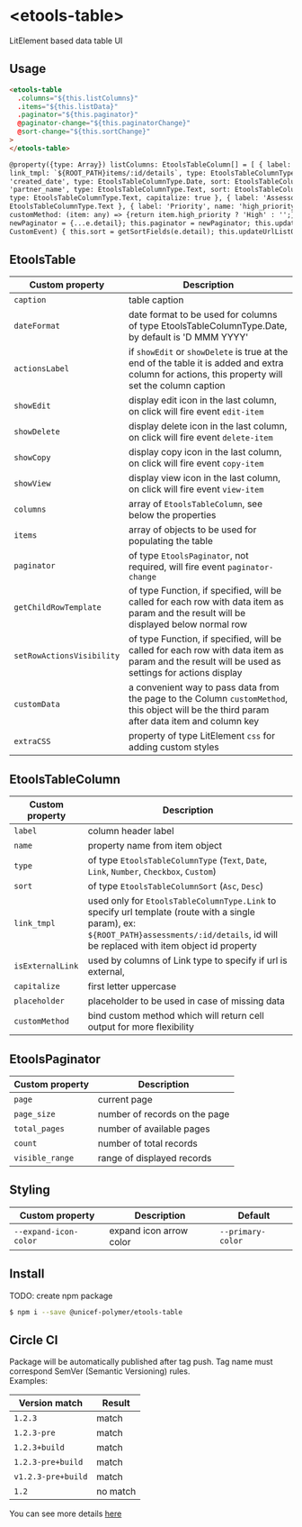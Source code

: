 # \<etools-table\>

LitElement based data table UI

## Usage

```html
<etools-table
  .columns="${this.listColumns}"
  .items="${this.listData}"
  .paginator="${this.paginator}"
  @paginator-change="${this.paginatorChange}"
  @sort-change="${this.sortChange}"
>
</etools-table>

@property({type: Array}) listColumns: EtoolsTableColumn[] = [ { label: 'Reference No.', name: 'reference_number',
link_tmpl: `${ROOT_PATH}items/:id/details`, type: EtoolsTableColumnType.Link }, { label: 'Created Date', name:
'created_date', type: EtoolsTableColumnType.Date, sort: EtoolsTableColumnSort.Desc }, { label: 'Partner Org', name:
'partner_name', type: EtoolsTableColumnType.Text, sort: EtoolsTableColumnSort.Asc }, { label: 'Status', name: 'status',
type: EtoolsTableColumnType.Text, capitalize: true }, { label: 'Assessor', name: 'assessor', type:
EtoolsTableColumnType.Text }, { label: 'Priority', name: 'high_priority', type: EtoolsTableColumnType.Custom,
customMethod: (item: any) => {return item.high_priority ? 'High' : '';} } ]; paginatorChange(e: CustomEvent) { const
newPaginator = {...e.detail}; this.paginator = newPaginator; this.updateUrlListQueryParams(); } sortChange(e:
CustomEvent) { this.sort = getSortFields(e.detail); this.updateUrlListQueryParams(); }
```

## EtoolsTable

| Custom property           | Description                                                                                                                                       |
| ------------------------- | ------------------------------------------------------------------------------------------------------------------------------------------------- |
| `caption`                 | table caption                                                                                                                                     |
| `dateFormat`              | date format to be used for columns of type EtoolsTableColumnType.Date, by default is 'D MMM YYYY'                                                 |
| `actionsLabel`            | if `showEdit` or `showDelete` is true at the end of the table it is added and extra column for actions, this property will set the column caption |
| `showEdit`                | display edit icon in the last column, on click will fire event `edit-item`                                                                        |
| `showDelete`              | display delete icon in the last column, on click will fire event `delete-item`                                                                    |
| `showCopy`                | display copy icon in the last column, on click will fire event `copy-item`                                                                        |
| `showView`                | display view icon in the last column, on click will fire event `view-item`                                                                        |
| `columns`                 | array of `EtoolsTableColumn`, see below the properties                                                                                            |
| `items`                   | array of objects to be used for populating the table                                                                                              |
| `paginator`               | of type `EtoolsPaginator`, not required, will fire event `paginator-change`                                                                       |
| `getChildRowTemplate`     | of type Function, if specified, will be called for each row with data item as param and the result will be displayed below normal row             |
| `setRowActionsVisibility` | of type Function, if specified, will be called for each row with data item as param and the result will be used as settings for actions display   |
| `customData`              | a convenient way to pass data from the page to the Column `customMethod`, this object will be the third param after data item and column key      |
| `extraCSS`                | property of type LitElement `css` for adding custom styles                                                                                        |

## EtoolsTableColumn

| Custom property  | Description                                                                                                                                                                                 |
| ---------------- | ------------------------------------------------------------------------------------------------------------------------------------------------------------------------------------------- |
| `label`          | column header label                                                                                                                                                                         |
| `name`           | property name from item object                                                                                                                                                              |
| `type`           | of type `EtoolsTableColumnType` (`Text`, `Date`, `Link`, `Number`, `Checkbox`, `Custom`)                                                                                                    |
| `sort`           | of type `EtoolsTableColumnSort` (`Asc`, `Desc`)                                                                                                                                             |
| `link_tmpl`      | used only for `EtoolsTableColumnType.Link` to specify url template (route with a single param), ex: `${ROOT_PATH}assessments/:id/details`, id will be replaced with item object id property |
| `isExternalLink` | used by columns of Link type to specify if url is external,                                                                                                                                 |
| `capitalize`     | first letter uppercase                                                                                                                                                                      |
| `placeholder`    | placeholder to be used in case of missing data                                                                                                                                              |
| `customMethod`   | bind custom method which will return cell output for more flexibility                                                                                                                       |

## EtoolsPaginator

| Custom property | Description                   |
| --------------- | ----------------------------- |
| `page`          | current page                  |
| `page_size`     | number of records on the page |
| `total_pages`   | number of available pages     |
| `count`         | number of total records       |
| `visible_range` | range of displayed records    |

## Styling

| Custom property       | Description             | Default           |
| --------------------- | ----------------------- | ----------------- |
| `--expand-icon-color` | expand icon arrow color | `--primary-color` |

## Install

TODO: create npm package

```bash
$ npm i --save @unicef-polymer/etools-table
```

## Circle CI

Package will be automatically published after tag push. Tag name must correspond SemVer (Semantic Versioning) rules.  
Examples:

| Version match      | Result   |
| ------------------ | -------- |
| `1.2.3`            | match    |
| `1.2.3-pre`        | match    |
| `1.2.3+build`      | match    |
| `1.2.3-pre+build`  | match    |
| `v1.2.3-pre+build` | match    |
| `1.2`              | no match |

You can see more details [here](https://rgxdb.com/r/40OZ1HN5)
